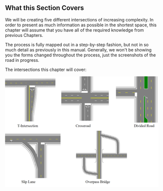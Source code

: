 ## What this Section Covers

We will be creating five different intersections of increasing complexity. In order to present as much information as possible in the shortest space, this chapter will assume that you have all of the required knowledge from previous Chapters. 

The process is fully mapped out in a step-by-step fashion, but not in so much detail as previously in this manual. Generally, we won't be showing you the forms changed throughout the process, just the screenshots of the road in progress.

The intersections this chapter will cover:

![Advanced_Intersections_covered_in_this_Chapter](./assets/Advanced_Intersections_covered_in_this_Chapter.png)